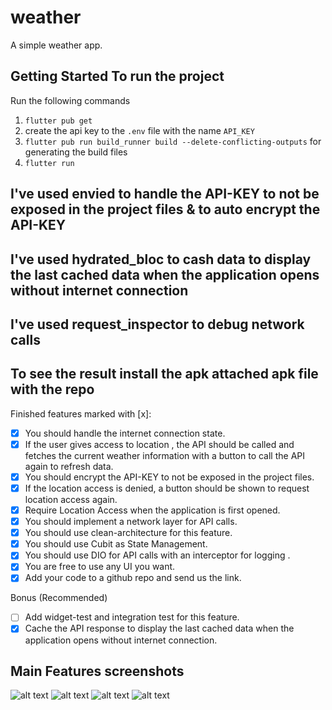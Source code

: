# weather

A simple weather app.

## Getting Started To run the project

Run the following commands

1. `flutter pub get`
2. create the api key to the `.env` file with the name `API_KEY`
3. `flutter pub run build_runner build --delete-conflicting-outputs` for generating the build files
4. `flutter run`

## I've used envied to handle the API-KEY to not be exposed in the project files & to auto encrypt the API-KEY

## I've used hydrated_bloc to cash data to display the last cached data when the application opens without internet connection

## I've used request_inspector to debug network calls

## To see the result install the apk attached apk file with the repo

Finished features marked with [x]:

- [x] You should handle the internet connection state.
- [x] If the user gives access to location , the API should be called and fetches the current weather information with a button to call the API again to refresh data.
- [x] You should encrypt the API-KEY to not be exposed in the project files.
- [x] If the location access is denied, a button should be shown to request location access again.
- [x] Require Location Access when the application is first opened.
- [x] You should implement a network layer for API calls.
- [x] You should use clean-architecture for this feature.
- [x] You should use Cubit as State Management.
- [x] You should use DIO for API calls with an interceptor for logging .
- [x] You are free to use any UI you want.
- [x] Add your code to a github repo and send us the link.

Bonus (Recommended)

- [ ] Add widget-test and integration test for this feature.
- [x] Cache the API response to display the last cached data when the application opens without internet connection.

## Main Features screenshots
![alt text](<Simulator Screenshot - iPhone 16 Pro Max - 2025-07-21 at 09.16.10.png>) ![alt text](<Simulator Screenshot - iPhone 16 Pro Max - 2025-07-21 at 09.16.28.png>) ![alt text](<Simulator Screenshot - iPhone 16 Pro Max - 2025-07-21 at 09.13.58.png>) ![alt text](<Simulator Screenshot - iPhone 16 Pro Max - 2025-07-21 at 09.14.22.png>)